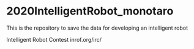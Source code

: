 # 2020IntelligentRobot_monotaro

This is the repository to save the data for developing an intelligent robot

Intelligent Robot Contest
inrof.org/irc/


